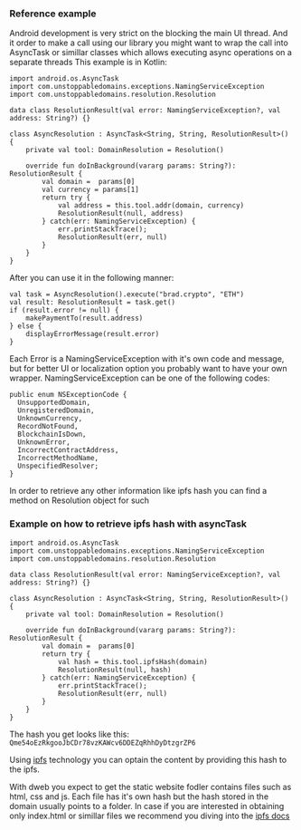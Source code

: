 ### Reference example
Android development is very strict on the blocking the main UI thread.
And it order to make a call using our library you might want to wrap the call into AsyncTask or simillar classes which allows executing async operations on a separate threads
This example is in Kotlin:
```
import android.os.AsyncTask
import com.unstoppabledomains.exceptions.NamingServiceException
import com.unstoppabledomains.resolution.Resolution

data class ResolutionResult(val error: NamingServiceException?, val address: String?) {}

class AsyncResolution : AsyncTask<String, String, ResolutionResult>() {
    private val tool: DomainResolution = Resolution()

    override fun doInBackground(vararg params: String?): ResolutionResult {
        val domain =  params[0]
        val currency = params[1]
        return try {
            val address = this.tool.addr(domain, currency)
            ResolutionResult(null, address)
        } catch(err: NamingServiceException) {
            err.printStackTrace();
            ResolutionResult(err, null)
        }
    }
}
```
After you can use it in the following manner: 
```
val task = AsyncResolution().execute("brad.crypto", "ETH")
val result: ResolutionResult = task.get()
if (result.error != null) {
    makePaymentTo(result.address)
} else {
    displayErrorMessage(result.error)
}
```

Each Error is a NamingServiceException with it's own code and message, but for better UI or localization option you probably want to have your own wrapper.
NamingServiceException can be one of the following codes:

```
public enum NSExceptionCode {
  UnsupportedDomain,
  UnregisteredDomain,
  UnknownCurrency,
  RecordNotFound,
  BlockchainIsDown,
  UnknownError,
  IncorrectContractAddress,
  IncorrectMethodName,
  UnspecifiedResolver;
}
```


In order to retrieve any other information like ipfs hash you can find a method on Resolution object for such
### Example on how to retrieve ipfs hash with asyncTask

```
import android.os.AsyncTask
import com.unstoppabledomains.exceptions.NamingServiceException
import com.unstoppabledomains.resolution.Resolution

data class ResolutionResult(val error: NamingServiceException?, val address: String?) {}

class AsyncResolution : AsyncTask<String, String, ResolutionResult>() {
    private val tool: DomainResolution = Resolution()

    override fun doInBackground(vararg params: String?): ResolutionResult {
        val domain =  params[0]
        return try {
            val hash = this.tool.ipfsHash(domain)
            ResolutionResult(null, hash)
        } catch(err: NamingServiceException) {
            err.printStackTrace();
            ResolutionResult(err, null)
        }
    }
}
```

The hash you get looks like this: `Qme54oEzRkgooJbCDr78vzKAWcv6DDEZqRhhDyDtzgrZP6`

Using [ipfs](https://ipfs.io) technology you can optain the content by providing this hash to the ipfs.

With dweb you expect to get the static website fodler contains files such as html, css and js.
Each file has it's own hash but the hash stored in the domain usually points to a folder. 
In case if you are interested in obtaining only index.html or simillar files
we recommend you diving into the [ipfs docs](https://docs.ipfs.io/)

